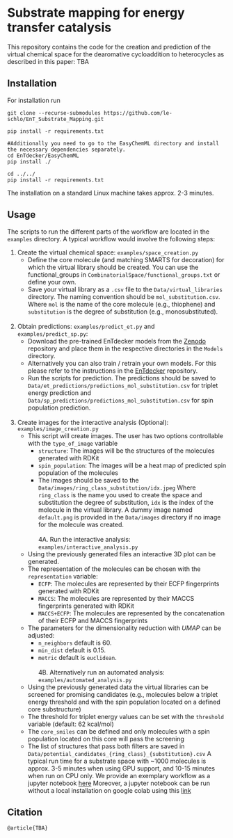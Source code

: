 # Substrate mapping for energy transfer catalysis

This repository contains the code for the creation and prediction of the virtual chemical space for the dearomative cycloaddition to heterocycles as described in this paper: TBA

<!---
<p align="center">
<img src="TOC.png" width="60%" />
</p>
-->

## Installation
For installation run
```
git clone --recurse-submodules https://github.com/le-schlo/EnT_Substrate_Mapping.git

pip install -r requirements.txt

#Additionally you need to go to the EasyChemML directory and install the necessary dependencies separately.
cd EnTdecker/EasyChemML
pip install ./

cd ../../
pip install -r requirements.txt
```
The installation on a standard Linux machine takes approx. 2-3 minutes.

## Usage
The scripts to run the different parts of the workflow are located in the `examples` directory.
A typical workflow would involve the following steps:
1. Create the virtual chemical space: `examples/space_creation.py`
   - Define the core molecule (and matching SMARTS for decoration) for which the virtual library should be created. You can use the functional_groups in `CombinatorialSpace/functional_groups.txt` or define your own.
   - Save your virtual library as a `.csv` file to the `Data/virtual_libraries` directory. The naming convention should be `mol_substitution.csv`. Where `mol` is the name of the core molecule (e.g., thiophene) and `substitution` is the degree of substitution (e.g., monosubstituted).
   <br/><br/>
2. Obtain predictions: `examples/predict_et.py` and `examples/predict_sp.py`:
   - Download the pre-trained EnTdecker models from the [Zenodo](https://zenodo.org/records/10391170) repository and place them in the respective directories in the `Models` directory.
   - Alternatively you can also train / retrain your own models. For this please refer to the instructions in the [EnTdecker](https://github.com/le-schlo/EnTdecker) repository.
   - Run the scripts for prediction. The predictions should be saved to `Data/et_predictions/predictions_mol_substitution.csv` for triplet energy prediction and `Data/sp_predictions/predictions_mol_substitution.csv` for spin population prediction.
   <br/><br/>
3. Create images for the interactive analysis (Optional): `examples/image_creation.py`
   - This script will create images. The user has two options controllable with the `type_of_image` variable
     - `structure`: The images will be the structures of the molecules generated with RDKit
     - `spin_population`: The images will be a heat map of predicted spin population of the molecules
     - The images should be saved to the `Data/images/ring_class_substitution/idx.jpeg` Where `ring_class` is the name you used to create the space and substitution the degree of substitution, `idx` is the index of the molecule in the virtual library. A dummy image named `default.png` is provided in the `Data/images` directory if no image for the molecule was created.
<br/><br/>
4A. Run the interactive analysis: `examples/interactive_analysis.py`
   - Using the previously generated files an interactive 3D plot can be generated.
   - The representation of the molecules can be chosen with the `representation` variable:
     - `ECFP`: The molecules are represented by their ECFP fingerprints generated with RDKit
     - `MACCS`: The molecules are represented by their MACCS fingerprints generated with RDKit
     - `MACCS+ECFP`: The molecules are represented by the concatenation of their ECFP and MACCS fingerprints
   - The parameters for the dimensionality reduction with _UMAP_ can be adjusted:
     - `n_neighbors` default is 60. 
     - `min_dist` default is 0.15.
     - `metric` default is `euclidean`.
<br/><br/>
4B. Alternatively run an automated analysis: `examples/automated_analysis.py`
   - Using the previously generated data the virtual libraries can be screened for promising candidates (e.g., molecules below a triplet energy threshold and with the spin population located on a defined core substructure)
   - The threshold for triplet energy values can be set with the `threshold` variable (default: 62 kcal/mol)
   - The `core_smiles` can be defined and only molecules with a spin population located on this core will pass the screening
   - The list of structures that pass both filters are saved in `Data/potential_candidates_{ring_class}_{substitution}.csv`
A typical run time for a substrate space with ~1000 molecules is approx. 3-5 minutes when using GPU support, and 10-15 minutes when run on CPU only.
We provide an exemplary workflow as a jupyter notebook [here](https://github.com/le-schlo/EnT_Substrate_Mapping/blob/main/examples/full_workflow.ipynb)
Moreover, a jupyter notebook can be run without a local installation on google colab using this [link](https://drive.google.com/file/d/1RWFUu8bj4jDW2r-UAQI4bclE8cm0ChO-/view?usp=sharing)

## Citation
```
@article{TBA}
```
